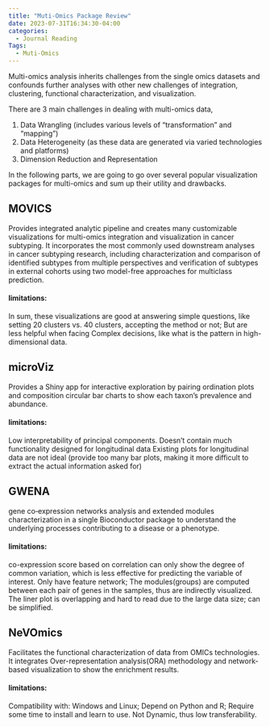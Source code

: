 ```yaml
---
title: "Muti-Omics Package Review"
date: 2023-07-31T16:34:30-04:00
categories:
  - Journal Reading
Tags:
  - Muti-Omics
---
```


Multi-omics analysis inherits challenges from the single omics datasets and confounds further analyses with other new challenges of integration, clustering, functional characterization, and visualization.

There are 3 main challenges in dealing with multi-omics data,
1. Data Wrangling (includes various levels of “transformation” and “mapping”)
2. Data Heterogeneity (as these data are generated via varied technologies and platforms)
3. Dimension Reduction and Representation

In the following parts, we are going to go over several popular visualization packages for multi-omics and sum up their utility and drawbacks.

## MOVICS

Provides integrated analytic pipeline and creates many customizable visualizations for multi-omics integration and visualization in cancer subtyping. It incorporates the most commonly used downstream analyses in cancer subtyping research, including characterization and comparison of identified subtypes from multiple perspectives and verification of subtypes in external cohorts using two model-free approaches for multiclass prediction. 

#### limitations: 
In sum, these visualizations are good at answering simple questions, like setting 20 clusters vs. 40 clusters, accepting the method or not; But are less helpful when facing Complex decisions, like what is the pattern in high-dimensional data.

## microViz

Provides a Shiny app for interactive exploration by pairing ordination plots and composition circular bar charts to show each taxon’s prevalence and abundance.

#### limitations: 
Low interpretability of principal components.
Doesn’t contain much functionality designed for longitudinal data
Existing plots for longitudinal data are not ideal (provide too many bar plots, making it more difficult to extract the actual information asked for) 

## GWENA

gene co‑expression networks analysis and extended modules characterization in a single Bioconductor package to understand the underlying processes contributing to a disease or a phenotype.

#### limitations: 
co-expression score based on correlation can only show the degree of common variation, which is less effective for predicting the variable of interest.
Only have feature network; The modules(groups) are computed between each pair of genes in the samples, thus are indirectly visualized.
The liner plot is overlapping and hard to read due to the large data size; can be simplified.

## NeVOmics

Facilitates the functional characterization of data from OMICs technologies.  It integrates Over-representation analysis(ORA) methodology and network-based visualization to show the enrichment results.

#### limitations: 
Compatibility with: Windows and Linux; Depend on Python and R; Require some time to install and learn to use.
Not Dynamic, thus low transferability.
